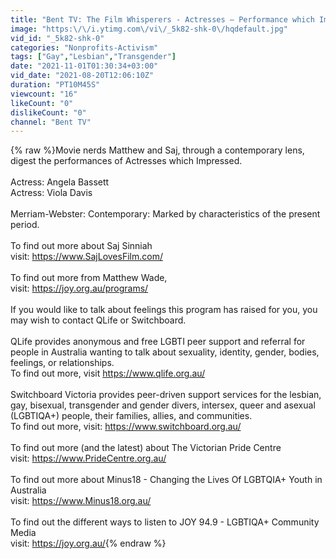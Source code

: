 ```yaml
---
title: "Bent TV: The Film Whisperers - Actresses – Performance which Impressed"
image: "https:\/\/i.ytimg.com\/vi\/_5k82-shk-0\/hqdefault.jpg"
vid_id: "_5k82-shk-0"
categories: "Nonprofits-Activism"
tags: ["Gay","Lesbian","Transgender"]
date: "2021-11-01T01:30:34+03:00"
vid_date: "2021-08-20T12:06:10Z"
duration: "PT10M45S"
viewcount: "16"
likeCount: "0"
dislikeCount: "0"
channel: "Bent TV"
---
```

{% raw %}Movie nerds Matthew and Saj, through a contemporary lens, digest the performances of Actresses which Impressed.<br /><br />Actress: Angela Bassett<br />Actress: Viola Davis<br /><br />Merriam-Webster: Contemporary: Marked by characteristics of the present period.<br /><br />To find out more about Saj Sinniah<br />visit: <a rel="nofollow" target="blank" href="https://www.SajLovesFilm.com/">https://www.SajLovesFilm.com/</a><br /><br />To find out more from Matthew Wade,<br />visit:  <a rel="nofollow" target="blank" href="https://joy.org.au/programs/">https://joy.org.au/programs/</a><br /><br />If you would like to talk about feelings this program has raised for you, you may wish to contact QLife or Switchboard.<br /><br />QLife provides anonymous and free LGBTI peer support and referral for people in Australia wanting to talk about sexuality, identity, gender, bodies, feelings, or relationships.<br />To find out more, visit <a rel="nofollow" target="blank" href="https://www.qlife.org.au/">https://www.qlife.org.au/</a><br /><br />Switchboard Victoria provides peer-driven support services for the lesbian, gay, bisexual, transgender and gender divers, intersex, queer and asexual (LGBTIQA+) people, their families, allies, and communities.<br />To find out more, visit: <a rel="nofollow" target="blank" href="https://www.switchboard.org.au/">https://www.switchboard.org.au/</a><br /><br />To find out more (and the latest) about The Victorian Pride Centre<br />visit: <a rel="nofollow" target="blank" href="https://www.PrideCentre.org.au/">https://www.PrideCentre.org.au/</a><br /><br />To find out more about Minus18 - Changing the Lives Of LGBTQIA+ Youth in Australia<br />visit: <a rel="nofollow" target="blank" href="https://www.Minus18.org.au/">https://www.Minus18.org.au/</a><br /><br />To find out the different ways to listen to JOY 94.9 - LGBTIQA+ Community Media<br />visit: <a rel="nofollow" target="blank" href="https://joy.org.au/">https://joy.org.au/</a>{% endraw %}
